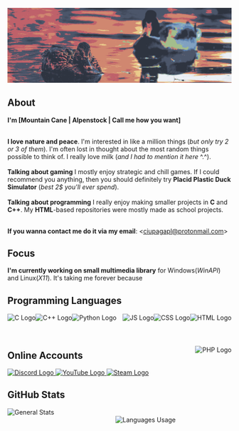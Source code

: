 ![Ciupaga](https://github.com/CiupagaPL/CiupagaPL/blob/main/src/banner.png)

## About

**I'm [Mountain Cane | Alpenstock | Call me how you want]**<br><br>

**I love nature and peace**.
I'm interested in like a million things (*but only try 2 or 3 of them*).
I'm often lost in thought about the most random things possible to think of.
I really love milk (*and I had to mention it here* ^.^).<br><br>
**Talking about gaming** I mostly enjoy strategic and chill games.
If I could recommend you anything, then you should definitely try **Placid Plastic Duck Simulator** (*best 2$ you'll ever spend*).<br><br>
**Talking about programming** I really enjoy making smaller projects in **C** and **C++**.
My **HTML**-based repositories were mostly made as school projects.<br><br>

**If you wanna contact me do it via my email**: <<a>ciupagapl@protonmail.com</a>><br>

## Focus
**I'm currently working on small multimedia library** for Windows(*WinAPI*) and Linux(*X11*). It's taking me forever because 

## Programming Languages

<div align="left">
    <img align="left" src="https://img.icons8.com/?size=100&id=40670&format=png" height="72" alt="C Logo">
    <img align="left" src="https://img.icons8.com/?size=100&id=40669&format=png" height="72" alt="C++ Logo">
    <img align="left" src="https://img.icons8.com/?size=100&id=lXPUSRCongH1&format=png" height="72" alt="Python Logo">
    <img align="right" src="https://img.icons8.com/?size=100&id=20909&format=png&color=000000" height="72" alt="HTML Logo">
    <img align="right" src="https://img.icons8.com/?size=100&id=21278" height="72" alt="CSS Logo">
    <img align="right" src="https://img.icons8.com/?size=100&id=108784&format=png" height="72" alt="JS Logo">
    <img align="right" src="https://img.icons8.com/?size=100&id=f0R4xVI4Sc8O&format=png" height="72" alt="PHP Logo"><br><br><br>
</div>

## Online Accounts

<div align="left">
    <a href="https://www.discordapp.com/users/652768848503635968" target="_blank">
        <img src="https://img.icons8.com/?size=100&id=M725CLW4L7wE&format=png" height="72" alt="Discord Logo">
    </a>
    <a href="https://www.youtube.com/channel/UCW6a9nZ8tYzem2MAZUZ325A" target="_blank">
        <img src="https://img.icons8.com/?size=100&id=19318&format=png" height="72" alt="YouTube Logo">
    </a>
    <a href="https://steamcommunity.com/id/ciupagapl" target="_blank">
        <img src="https://img.icons8.com/?size=100&id=13650&format=png" height="72" alt="Steam Logo">
    </a>
</div>

## GitHub Stats

<div align="left">
    <img align="left" alt="General Stats" style="width:384px" src="https://github-readme-stats.vercel.app/api?username=CiupagaPL&theme=nord&show_icons=true&hide_border=true&count_private=true)">
    <img align="right" alt="Languages Usage" style="width:261px" src="https://github-readme-stats.vercel.app/api/top-langs/?username=CiupagaPL&theme=nord&show_icons=true&hide_border=true&langs_count=4&layout=donut">
</div>
